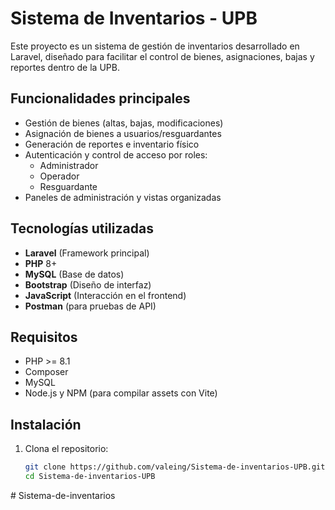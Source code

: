 # Sistema de Inventarios - UPB

Este proyecto es un sistema de gestión de inventarios desarrollado en Laravel, diseñado para facilitar el control de bienes, asignaciones, bajas y reportes dentro de la UPB.

##  Funcionalidades principales

- Gestión de bienes (altas, bajas, modificaciones)
- Asignación de bienes a usuarios/resguardantes
- Generación de reportes e inventario físico
- Autenticación y control de acceso por roles:
  - Administrador
  - Operador
  - Resguardante
- Paneles de administración y vistas organizadas

##  Tecnologías utilizadas

- **Laravel** (Framework principal)
- **PHP** 8+
- **MySQL** (Base de datos)
- **Bootstrap** (Diseño de interfaz)
- **JavaScript** (Interacción en el frontend)
- **Postman** (para pruebas de API)

##  Requisitos

- PHP >= 8.1
- Composer
- MySQL
- Node.js y NPM (para compilar assets con Vite)

##  Instalación

1. Clona el repositorio:

   ```bash
   git clone https://github.com/valeing/Sistema-de-inventarios-UPB.git
   cd Sistema-de-inventarios-UPB
#   S i s t e m a - d e - i n v e n t a r i o s  
 
